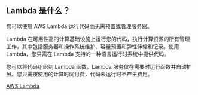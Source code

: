 ## Lambda 是什么？

您可以使用 AWS Lambda 运行代码而无需预置或管理服务器。

Lambda 在可用性高的计算基础设施上运行您的代码，执行计算资源的所有管理工作，其中包括服务器和操作系统维护、容量预置和弹性伸缩和记录。使用 Lambda，您只需在 Lambda 支持的一种语言运行时系统中提供代码。

您可以将代码组织到 Lambda 函数。Lambda 服务仅在需要时运行函数并自动扩展。您只需按使用的计算时间付费，代码未运行时不产生费用。

[AWS Lambda](https://docs.aws.amazon.com/zh_cn/lambda/latest/dg/welcome.html)
